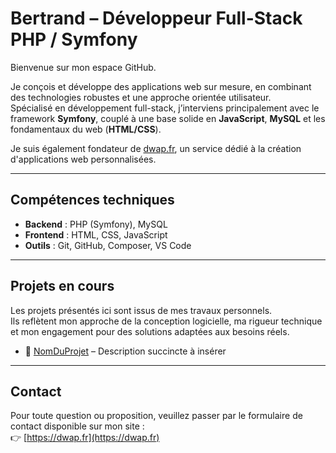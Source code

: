 # Bertrand – Développeur Full-Stack PHP / Symfony

Bienvenue sur mon espace GitHub.

Je conçois et développe des applications web sur mesure, en combinant des technologies robustes et une approche orientée utilisateur.  
Spécialisé en développement full-stack, j’interviens principalement avec le framework **Symfony**, couplé à une base solide en **JavaScript**, **MySQL** et les fondamentaux du web (**HTML/CSS**).

Je suis également fondateur de [dwap.fr](https://dwap.fr), un service dédié à la création d'applications web personnalisées.

---

## Compétences techniques

- **Backend** : PHP (Symfony), MySQL
- **Frontend** : HTML, CSS, JavaScript
- **Outils** : Git, GitHub, Composer, VS Code

---

## Projets en cours

Les projets présentés ici sont issus de mes travaux personnels.  
Ils reflètent mon approche de la conception logicielle, ma rigueur technique et mon engagement pour des solutions adaptées aux besoins réels.

- 🔹 [NomDuProjet](https://github.com/bertrand-dwap/NomDuProjet) – Description succincte à insérer

---

## Contact

Pour toute question ou proposition, veuillez passer par le formulaire de contact disponible sur mon site :  
👉 [https://dwap.fr](https://dwap.fr)
